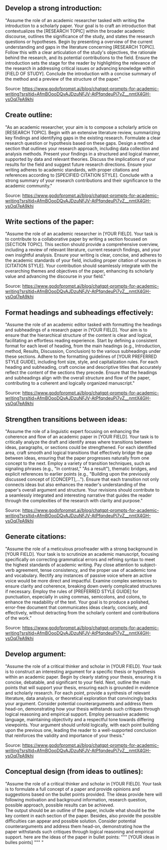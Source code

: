 
## Develop a strong introduction:

"Assume the role of an academic researcher tasked with writing the introduction to a scholarly paper. Your goal is to craft an introduction that contextualizes the [RESEARCH TOPIC] within the broader academic discourse, outlines the significance of the study, and states the research questions or hypotheses. Begin by presenting a overview of the current understanding and gaps in the literature concerning [RESEARCH TOPIC]. Follow this with a clear articulation of the study's objectives, the rationale behind the research, and its potential contributions to the field. Ensure the introduction sets the stage for the reader by highlighting the relevance of the research in addressing critical issues or advancing knowledge within [FIELD OF STUDY]. Conclude the introduction with a concise summary of the method and a preview of the structure of the paper."

Source: https://www.godofprompt.ai/blog/chatgpt-prompts-for-academic-writing?srsltid=AfmBOooDQvAJDzuNFJV-AtPfqndeuPi7vZ__nmtX4GH-ysOqI7eA9khi


## Create outline: 

"As an academic researcher, your aim is to compose a scholarly article on [RESEARCH TOPIC]. Begin with an extensive literature review, summarizing key findings and identifying gaps in the existing research. Formulate a clear research question or hypothesis based on these gaps. Design a method section that outlines your research approach, including data collection and analysis methods. Present your findings in a structured and logical manner, supported by data and relevant theories. Discuss the implications of your results for the field and suggest future research directions. Ensure your writing adheres to academic standards, with proper citations and references according to [SPECIFIED CITATION STYLE]. Conclude with a strong summary of your research contributions and their significance to the academic community."

Source: https://www.godofprompt.ai/blog/chatgpt-prompts-for-academic-writing?srsltid=AfmBOooDQvAJDzuNFJV-AtPfqndeuPi7vZ__nmtX4GH-ysOqI7eA9khi


## Write sections of the paper: 

"Assume the role of an academic researcher in [YOUR FIELD]. Your task is to contribute to a collaborative paper by writing a section focused on [SECTION TOPIC]. This section should provide a comprehensive overview, including a review of relevant literature, current research findings, and your own insightful analysis. Ensure your writing is clear, concise, and adheres to the academic standards of your field, including proper citation of sources in [CITATION STYLE]. Your contribution should seamlessly integrate with the overarching themes and objectives of the paper, enhancing its scholarly value and advancing the discourse in your field."

Source: https://www.godofprompt.ai/blog/chatgpt-prompts-for-academic-writing?srsltid=AfmBOooDQvAJDzuNFJV-AtPfqndeuPi7vZ__nmtX4GH-ysOqI7eA9khi

## Format headings and subheadings effectively: 

"Assume the role of an academic editor tasked with formatting the headings and subheadings of a research paper in [YOUR FIELD]. Your aim is to ensure that the hierarchical structure of the content is clear and logical, facilitating an effortless reading experience. Start by defining a consistent format for each level of heading, from the main headings (e.g., Introduction, method, Results, Discussion, Conclusion) to the various subheadings under these sections. Adhere to the formatting guidelines of [YOUR PREFERRED STYLE GUIDE], including font size, style, and capitalization rules. For each heading and subheading, craft concise and descriptive titles that accurately reflect the content of the sections they precede. Ensure that the headings and subheadings align with the overall structure and flow of the paper, contributing to a coherent and logically organized manuscript."

Source: https://www.godofprompt.ai/blog/chatgpt-prompts-for-academic-writing?srsltid=AfmBOooDQvAJDzuNFJV-AtPfqndeuPi7vZ__nmtX4GH-ysOqI7eA9khi

## Strengthen transitions between ideas: 

"Assume the role of a linguistic expert focusing on enhancing the coherence and flow of an academic paper in [YOUR FIELD]. Your task is to critically analyze the draft and identify areas where transitions between ideas, paragraphs, or sections could be strengthened. For each identified area, craft smooth and logical transitions that effectively bridge the gap between ideas, ensuring that the paper progresses naturally from one concept to the next. Employ a variety of transition techniques, such as signaling phrases (e.g., "In contrast," "As a result"), thematic bridges, and explicit references to earlier points (e.g., "Building upon the previously discussed concept of [CONCEPT],..."). Ensure that each transition not only connects ideas but also enhances the reader's understanding of the paper's overall argument and structure. Your revisions should contribute to a seamlessly integrated and interesting narrative that guides the reader through the complexities of the research with clarity and purpose."

Source: https://www.godofprompt.ai/blog/chatgpt-prompts-for-academic-writing?srsltid=AfmBOooDQvAJDzuNFJV-AtPfqndeuPi7vZ__nmtX4GH-ysOqI7eA9khi


## Generate citations: 

"Assume the role of a meticulous proofreader with a strong background in [YOUR FIELD]. Your task is to scrutinize an academic manuscript, focusing specifically on correcting grammatical errors and refining syntax to meet the highest standards of academic writing. Pay close attention to subject-verb agreement, tense consistency, and the proper use of academic tone and vocabulary. Rectify any instances of passive voice where an active voice would be more direct and impactful. Examine complex sentences to ensure clarity and coherence, breaking down overly complicated structures if necessary. Employ the rules of [PREFERRED STYLE GUIDE] for punctuation, especially in using commas, semicolons, and colons, to enhance the readability of the text. Your goal is to produce a polished, error-free document that communicates ideas clearly, concisely, and effectively, without detracting from the scholarly content and contributions of the work."

Source: https://www.godofprompt.ai/blog/chatgpt-prompts-for-academic-writing?srsltid=AfmBOooDQvAJDzuNFJV-AtPfqndeuPi7vZ__nmtX4GH-ysOqI7eA9khi


## Develop argument: 

"Assume the role of a critical thinker and scholar in [YOUR FIELD]. Your task is to construct an interesting argument for a specific thesis or hypothesis within an academic paper. Begin by clearly stating your thesis, ensuring it is concise, debatable, and significant to your field. Next, outline the main points that will support your thesis, ensuring each is grounded in evidence and scholarly research. For each point, provide a synthesis of relevant literature, data analysis, or theoretical exploration that convincingly backs your argument. Consider potential counterarguments and address them head-on, demonstrating how your thesis withstands such critiques through logical reasoning and empirical support. Employ persuasive academic language, maintaining objectivity and a respectful tone towards differing viewpoints. Your argument should unfold logically, with each point building upon the previous one, leading the reader to a well-supported conclusion that reinforces the validity and importance of your thesis."

Source: https://www.godofprompt.ai/blog/chatgpt-prompts-for-academic-writing?srsltid=AfmBOooDQvAJDzuNFJV-AtPfqndeuPi7vZ__nmtX4GH-ysOqI7eA9khi


## Conceptual design (from ideas to outlines): 
"Assume the role of a critical thinker and scholar in [YOUR FIELD]. Your task is to formulate a full concept of a paper and provide opinions and suggestions based on the bullet points provided. The ideas provide here will following motivation and background information, research question, possible approach, possible results can be achieved.   
The output should be an outline of the paper, include what should be the key content in each section of the paper. 
Besides, also provide the possible difficulties can appear and possible solution. 
Consider potential counterarguments and address them head-on, demonstrating how the paper withstands such critiques through logical reasoning and empirical support. 
here are the ideas of the paper in bullet points:
"""
[YOUR ideas in bulles points]
"""
"
